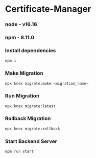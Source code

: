 # Certificate-Manager

### node - v16.16
### npm - 8.11.0

### Install dependencies 
```bash
npm i
```

### Make Migration
```bash
npx knex migrate:make <migration_name>
```

### Run Migration
```bash
npx knex migrate:latest
```

### Rollback Migration
```bash
npx knex migrate:rollback
```

### Start Backend Server
```bash
npm run start
```



